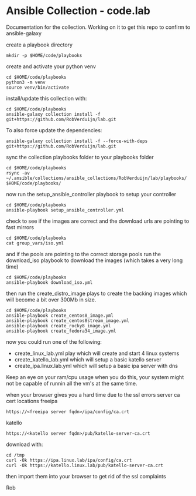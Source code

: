 # Ansible Collection - code.lab

Documentation for the collection.
Working on it to get this repo to confirm to ansible-galaxy

create a playbook directory

    mkdir -p $HOME/code/playbooks

create and activate your python venv

    cd $HOME/code/playbooks
    python3 -m venv
    source venv/bin/activate

install/update this collection with:

    cd $HOME/code/playbooks
    ansible-galaxy collection install -f git+https://github.com/RobVerduijn/lab.git  
To also force update the dependencies:

    ansible-galaxy collection install -f --force-with-deps git+https://github.com/RobVerduijn/lab.git

sync the collection playbooks folder to your playbooks folder

    cd $HOME/code/playbooks
    rsync -av ~/.ansible/collections/ansible_collections/RobVerduijn/lab/playbooks/ $HOME/code/playbooks/

now run the setup_ansible_controller playbook to setup your controller

    cd $HOME/code/playbooks
    ansible-playbook setup_ansible_controller.yml

check to see if the images are correct and the download urls are pointing to fast mirrors

    cd $HOME/code/playbooks
    cat group_vars/iso.yml

and if the pools are pointing to the correct storage pools
run the download_iso playbook to download the images (which takes a very long time)

    cd $HOME/code/playbooks
    ansible-playbook download_iso.yml

then run the create_distro_image plays to create the backing images 
which will become a bit over 300Mb in size.
    
    cd $HOME/code/playbooks
    ansible-playbook create_centos8_image.yml
    ansible-playbook create_centos8stream_image.yml
    ansible-playbook create_rocky8_image.yml
    ansible-playbook create_fedora34_image.yml

now you could run one of the following:
- create_linux_lab.yml play which will create and start 4 linux systems
- create_katello_lab.yml which will setup a basic katello server
- create_ipa.linux.lab.yml which will setup a basic ipa server with dns

Keep an eye on your ram/cpu usage when you do this, your system might not be capable of runnin all the vm's at the same time.

when your browser gives you a hard time due to the ssl errors
server ca cert locations
freeipa

    https://<freeipa server fqdn>/ipa/config/ca.crt
katello

    https://<katello server fqdn>/pub/katello-server-ca.crt

download with:

    cd /tmp
    curl -Ok https://ipa.linux.lab/ipa/config/ca.crt
    curl -Ok https://katello.linux.lab/pub/katello-server-ca.crt

then import them into your browser to get rid of the ssl complaints

Rob